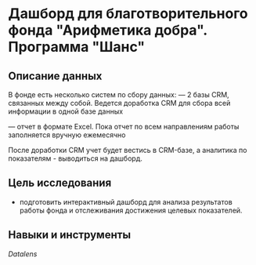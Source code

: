 # Дашборд для благотворительного фонда "Арифметика добра". Программа "Шанс"

## Описание данных

В фонде есть несколько систем по сбору данных:
— 2 базы CRM, связанных между собой. Ведется доработка CRM для сбора всей информации в одной базе данных

— отчет в формате Excel. Пока отчет по всем направлениям работы заполняется вручную ежемесячно

После доработки CRM учет будет вестись в CRM-базе, а аналитика по показателям - выводиться на дашборд.

## Цель исследования

- подготовить интерактивный дашборд для анализа результатов работы фонда и отслеживания достижения целевых показателей.


## Навыки и инструменты

*Datalens*
